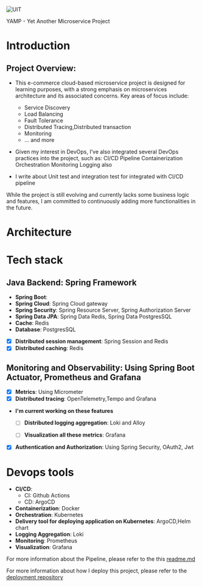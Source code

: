 ![UIT](https://img.shields.io/badge/from-UIT%20VNUHCM-blue?style=for-the-badge&link=https%3A%2F%2Fwww.uit.edu.vn%2F)


YAMP - Yet Another Microservice Project
# Introduction
## Project Overview:
- This e-commerce cloud-based microservice project is designed for learning purposes, with a strong emphasis on microservices architecture and its associated concerns. Key areas of focus include:
    - Service Discovery
    - Load Balancing
    - Fault Tolerance
    - Distributed Tracing,Distributed transaction
    - Monitoring
    - ... and more

- Given my interest in DevOps, I’ve also integrated several DevOps practices into the project, such as:
  CI/CD Pipeline
  Containerization
  Orchestration
  Monitoring
  Logging
  also
- I write about Unit test and integration test for integrated with CI/CD pipeline

While the project is still evolving and currently lacks some business logic and features, I am committed to continuously adding more functionalities in the future.

# Architecture

# Tech stack
## **Java Backend**: Spring Framework
- **Spring Boot**:
- **Spring Cloud**: Spring Cloud gateway
- **Spring Security**: Spring Resource Server, Spring Authorization Server
- **Spring Data JPA**: Spring Data Redis, Spring Data PostgresSQL
- **Cache**: Redis
- **Database**: PostgresSQL
- [x] **Distributed session management**: Spring Session and Redis
- [x] **Distributed caching**: Redis

## **Monitoring and Observability**: Using Spring Boot Actuator, Prometheus and Grafana
- [x] **Metrics**: Using Micrometer
- [x] **Distributed tracing**: OpenTelemetry,Tempo and Grafana
- **I'm current working on these features**
    - [ ] **Distributed logging aggregation**: Loki and Alloy
    - [ ]  **Visualization all these metrics**: Grafana


- [x] **Authentication and Authorization**: Using Spring Security, OAuth2, Jwt
# Devops tools
- **CI/CD**:
    - CI: Github Actions
    - CD: ArgoCD
- **Containerization**: Docker
- **Orchestration**: Kubernetes
- **Delivery tool for deploying application on Kubernetes**: ArgoCD,Helm chart
- **Logging Aggregation**: Loki
- **Monitoring**: Prometheus
- **Visualization**: Grafana

For more information about the Pipeline, please refer to the this [readme.md](./workflows/readme.md)

For more information about how I deploy this project, please refer to the [deployment repository](https://github.com/ngodat0103/yamp-deployment.git)

